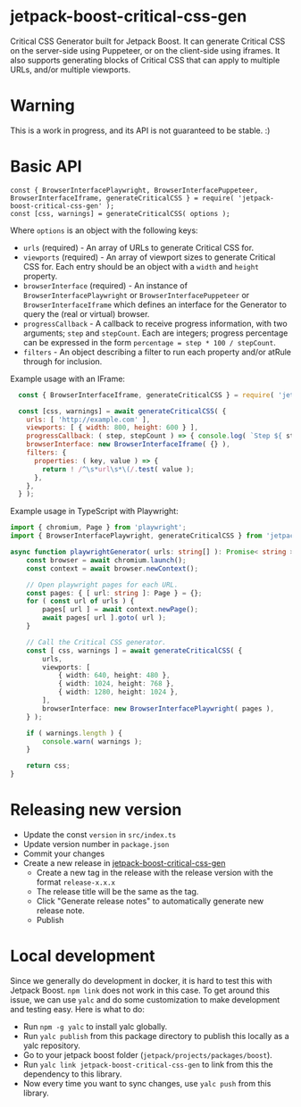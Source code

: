 # jetpack-boost-critical-css-gen

Critical CSS Generator built for Jetpack Boost. It can generate Critical CSS on the server-side using Puppeteer, or on the client-side using iframes. It also supports generating blocks of Critical CSS that can apply to multiple URLs, and/or multiple viewports.

# Warning

This is a work in progress, and its API is not guaranteed to be stable. :)

# Basic API

```
const { BrowserInterfacePlaywright, BrowserInterfacePuppeteer, BrowserInterfaceIframe, generateCriticalCSS } = require( 'jetpack-boost-critical-css-gen' );
const [css, warnings] = generateCriticalCSS( options );
```

Where `options` is an object with the following keys:

- `urls` (required) - An array of URLs to generate Critical CSS for.
- `viewports` (required) - An array of viewport sizes to generate Critical CSS for. Each entry should be an object with a `width` and `height` property.
- `browserInterface` (required) - An instance of `BrowserInterfacePlaywright` or `BrowserInterfacePuppeteer` or `BrowserInterfaceIframe` which defines an interface for the Generator to query the (real or virtual) browser.
- `progressCallback` - A callback to receive progress information, with two arguments; `step` and `stepCount`. Each are integers; progress percentage can be expressed in the form `percentage = step * 100 / stepCount`.
- `filters` - An object describing a filter to run each property and/or atRule through for inclusion.

Example usage with an IFrame:
```javascript
  const { BrowserInterfaceIframe, generateCriticalCSS } = require( 'jetpack-boost-critical-css-gen' );

  const [css, warnings] = await generateCriticalCSS( {
    urls: [ 'http://example.com' ],
    viewports: [ { width: 800, height: 600 } ],
    progressCallback: ( step, stepCount ) => { console.log( `Step ${ step } of ${ stepCount }.` ); },
    browserInterface: new BrowserInterfaceIframe( {} ),
    filters: {
      properties: ( key, value ) => {
        return ! /^\s*url\s*\(/.test( value );
      },
    },
  } );
```

Example usage in TypeScript with Playwright:
```typescript
import { chromium, Page } from 'playwright';
import { BrowserInterfacePlaywright, generateCriticalCSS } from 'jetpack-boost-critical-css-gen';

async function playwrightGenerator( urls: string[] ): Promise< string > {
	const browser = await chromium.launch();
	const context = await browser.newContext();

	// Open playwright pages for each URL.
	const pages: { [ url: string ]: Page } = {};
	for ( const url of urls ) {
		pages[ url ] = await context.newPage();
		await pages[ url ].goto( url );
	}

	// Call the Critical CSS generator.
	const [ css, warnings ] = await generateCriticalCSS( {
		urls,
		viewports: [
			{ width: 640, height: 480 },
			{ width: 1024, height: 768 },
			{ width: 1280, height: 1024 },
		],
		browserInterface: new BrowserInterfacePlaywright( pages ),
	} );

	if ( warnings.length ) {
		console.warn( warnings );
	}

	return css;
}
```

# Releasing new version
- Update the const `version` in `src/index.ts`
- Update version number in `package.json`
- Commit your changes
- Create a new release in [jetpack-boost-critical-css-gen](https://github.com/Automattic/jetpack-boost-critical-css-gen/releases/new)
	- Create a new tag in the release with the release version with the format `release-x.x.x`
	- The release title will be the same as the tag.
	- Click "Generate release notes" to automatically generate new release note.
	- Publish

# Local development
Since we generally do development in docker, it is hard to test this with Jetpack Boost. `npm link` does not work in this case.
To get around this issue, we can use `yalc` and do some customization to make development and testing easy. Here is what to do:

- Run `npm -g yalc` to install yalc globally.
- Run `yalc publish` from this package directory to publish this locally as a yalc repository.
- Go to your jetpack boost folder (`jetpack/projects/packages/boost`).
- Run `yalc link jetpack-boost-critical-css-gen` to link from this the dependency to this library.
- Now every time you want to sync changes, use `yalc push` from this library.
